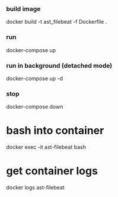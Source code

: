 ### build image
docker build -t ast_filebeat -f Dockerfile .

### run
docker-compose up

### run in background (detached mode)
docker-compose up -d

### stop
docker-compose down

# bash into container
docker exec -it ast-filebeat bash

# get container logs
docker logs ast-filebeat
